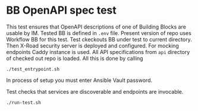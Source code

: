 # BB OpenAPI spec test

This test ensures that OpenAPI descriptions of one of Building Blocks are usable by IM.
Tested BB is defined in `.env` file. Present version of repo uses Workflow BB for this test.
Test ckeckouts BB under test to current directory. Then X-Road security server is deployed and configured. For mocking endpoints Caddy instance is used.
All API specifications from `api` directory of checked out repo is loaded.
All this is done by calling

```
./test_entrypoint.sh
```

In process of setup you must enter Ansible Vault password.

Test checks that services are discoverable and endpoints are invocable.

```
./run-test.sh
```

